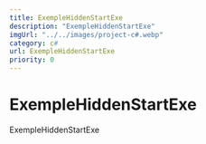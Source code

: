 ```yaml
---
title: ExempleHiddenStartExe
description: "ExempleHiddenStartExe"
imgUrl: "../../images/project-c#.webp"
category: c#
url: ExempleHiddenStartExe
priority: 0
---
```


# ExempleHiddenStartExe

ExempleHiddenStartExe